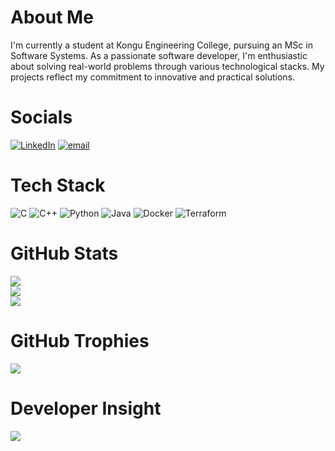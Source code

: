 # About Me

I'm currently a student at Kongu Engineering College, pursuing an MSc in Software Systems. As a passionate software developer, I'm enthusiastic about solving real-world problems through various technological stacks. My projects reflect my commitment to innovative and practical solutions.

# Socials

[![LinkedIn](https://img.shields.io/badge/LinkedIn-%230077B5.svg?logo=linkedin&logoColor=white)](https://linkedin.com/in/https://www.linkedin.com/in/akilesh-g-a-704959304/) [![email](https://img.shields.io/badge/Email-D14836?logo=gmail&logoColor=white)](mailto:akileshga.1466@gmail.com) 

# Tech Stack

![C](https://img.shields.io/badge/C-%2300599C.svg?style=flat&logo=c&logoColor=white)
![C++](https://img.shields.io/badge/C++-%2300599C.svg?style=flat&logo=c%2B%2B&logoColor=white)
![Python](https://img.shields.io/badge/Python-3670A0?style=flat&logo=python&logoColor=auto)
![Java](https://img.shields.io/badge/Java-%23ED8B00.svg?style=flat&logo=java&logoColor=white)
![Docker](https://img.shields.io/badge/Docker-%230db7ed.svg?style=flat&logo=docker&logoColor=white)
![Terraform](https://img.shields.io/badge/Terraform-%235835CC.svg?style=flat&logo=terraform&logoColor=white)


# GitHub Stats

![](https://github-readme-stats.vercel.app/api?username=Akilesh-GA&theme=default&hide_border=false&include_all_commits=false&count_private=false)<br/>
![](https://github-readme-streak-stats.herokuapp.com/?user=Akilesh-GA&theme=default&hide_border=false)<br/>
![](https://github-readme-stats.vercel.app/api/top-langs/?username=Akilesh-GA&theme=default&hide_border=false&include_all_commits=false&count_private=false&layout=compact)

# GitHub Trophies

![](https://github-profile-trophy.vercel.app/?username=Akilesh-GA&theme=default&no-frame=false&no-bg=true&margin-w=4)

# Developer Insight

![](https://quotes-github-readme.vercel.app/api?type=horizontal&theme=light)
